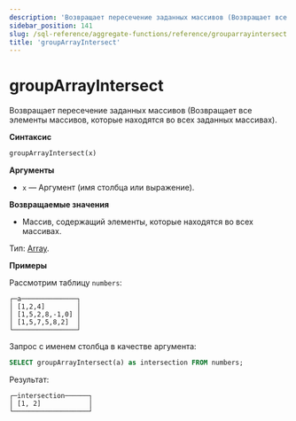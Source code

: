 ```yaml
---
description: 'Возвращает пересечение заданных массивов (Возвращает все элементы массивов, которые находятся во всех заданных массивах).'
sidebar_position: 141
slug: /sql-reference/aggregate-functions/reference/grouparrayintersect
title: 'groupArrayIntersect'
---
```



# groupArrayIntersect

Возвращает пересечение заданных массивов (Возвращает все элементы массивов, которые находятся во всех заданных массивах).

**Синтаксис**

```sql
groupArrayIntersect(x)
```

**Аргументы**

- `x` — Аргумент (имя столбца или выражение).

**Возвращаемые значения**

- Массив, содержащий элементы, которые находятся во всех массивах.

Тип: [Array](../../data-types/array.md).

**Примеры**

Рассмотрим таблицу `numbers`:

```text
┌─a──────────────┐
│ [1,2,4]        │
│ [1,5,2,8,-1,0] │
│ [1,5,7,5,8,2]  │
└────────────────┘
```

Запрос с именем столбца в качестве аргумента:

```sql
SELECT groupArrayIntersect(a) as intersection FROM numbers;
```

Результат:

```text
┌─intersection──────┐
│ [1, 2]            │
└───────────────────┘
```
